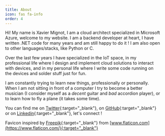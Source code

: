 ```yaml
---
title: About
icon: fas fa-info
order: 4
---
```


Hi! My name is Xavier Mignot, I am a cloud architect specialized in Microsoft Azure, welcome to my website. I am a backend developer at heart, I have written .NET code for many years and am still happy to do it ! I am also open to other languages/stacks, like Python or C.  

Over the last few years I have specialized in the IoT space, in my professional life where I design and implement cloud solutions to interact with devices, and in my personal life where I write some code running on the devices and solder stuff just for fun.

I am constantly trying to learn new things, professionally or personally. When I am not sitting in front of a computer I try to become a better musician (I consider myself as a *decent* guitar and *bad* accordion player), or to learn how to fly a plane (it takes some time).

You can find me on [Twitter](https://twitter.com/_xavierm){:target="_blank"}, on [GitHub](https://github.com/xaviermignot){:target="_blank"} or on [Linkedin](https://www.linkedin.com/in/mignotxavier/){:target="_blank"}, let's connect !

Favicon inspired by [Freepik](https://www.flaticon.com/authors/freepik){:target="_blank"} from [www.flaticon.com](https://www.flaticon.com/){:target="_blank"}
